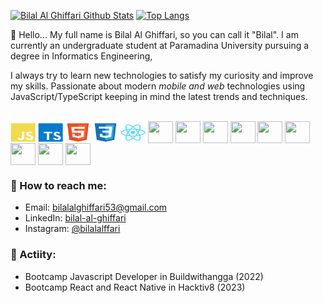[![Bilal Al Ghiffari Github Stats](https://github-readme-stats.vercel.app/api?username=Bilal-Ghiffari&count_private=true&theme=default&show_icons=true)](https://github.com/Bilal-Ghiffari)
[![Top Langs](https://github-readme-stats.vercel.app/api/top-langs/?username=Bilal-Ghiffari&layout=compact)](https://github.com/Bilal-Ghiffari)
<br>

👋 Hello... My full name is Bilal Al Ghiffari, so you can call it "Bilal". I am currently an undergraduate student at Paramadina University pursuing a degree in Informatics Engineering,

I always try to learn new technologies to satisfy my curiosity and improve my skills. Passionate about modern *mobile and web* technologies using JavaScript/TypeScript keeping in mind the latest trends and techniques.

<div style="display: inline_block"><br>
  <img align="center" alt="Rafa-Js" height="30" width="40" src="https://raw.githubusercontent.com/devicons/devicon/master/icons/javascript/javascript-plain.svg">
  <img align="center" alt="Rafa-Ts" height="30" width="40" src="https://raw.githubusercontent.com/devicons/devicon/master/icons/typescript/typescript-plain.svg">
  <img align="center" alt="Rafa-HTML" height="30" width="40" src="https://raw.githubusercontent.com/devicons/devicon/master/icons/html5/html5-original.svg">
  <img align="center" alt="Rafa-CSS" height="30" width="40" src="https://raw.githubusercontent.com/devicons/devicon/master/icons/css3/css3-original.svg">
  <img align="center" alt="Rafa-React" height="30" width="40" src="https://raw.githubusercontent.com/devicons/devicon/master/icons/react/react-original.svg">
  <img align="center" src="https://skillicons.dev/icons?i=nextjs" width="40" height="35">
  <img align="center" src="https://skillicons.dev/icons?i=redux" width="40" height="35">
  <img align="center" src="https://skillicons.dev/icons?i=tailwind" width="40" height="35">
  <img align="center" src="https://skillicons.dev/icons?i=bootstrap" width="40" height="35">
  <img align="center" src="https://skillicons.dev/icons?i=nodejs" width="40" height="35">
  <img align="center" src="https://skillicons.dev/icons?i=webpack" width="40" height="35">
  <img align="center" src="https://skillicons.dev/icons?i=mongodb" width="40" height="35">
  <img align="center" src="https://skillicons.dev/icons?i=mysql" width="40" height="35">
  <img align="center" src="https://skillicons.dev/icons?i=sequelize" width="40" height="35">
</div>


### 🚀 How to reach me:
- Email: [bilalalghiffari53@gmail.com](bilalalghiffari53@gmail.com)
- LinkedIn: [bilal-al-ghiffari](https://www.linkedin.com/in/bilal-al-ghiffari/)
- Instagram: [@bilalalffari](https://www.instagram.com/bilalalffari/)

### 🚀 Actiity:
- Bootcamp Javascript Developer in Buildwithangga (2022)
- Bootcamp React and React Native in Hacktiv8 (2023)
